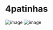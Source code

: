 # 4patinhas
![image](https://user-images.githubusercontent.com/48540484/99196850-9fbfd580-276d-11eb-97ca-d140427ec364.png)
![image](https://user-images.githubusercontent.com/48540484/99196877-bfef9480-276d-11eb-98ab-ce0345bd41f7.png)

